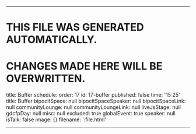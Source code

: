 ----

# THIS FILE WAS GENERATED AUTOMATICALLY.
# CHANGES MADE HERE WILL BE OVERWRITTEN.

title: Buffer
schedule:
  order: 17
  id: 17-buffer
  published: false
  time: '15:25'
  title: Buffer
  bipocitSpace: null
  bipocitSpaceSpeaker: null
  bipocitSpaceLink: null
  communityLounge: null
  communityLoungeLink: null
  liveJsStage: null
  gdcfpDay: null
  misc: null
  excluded: true
  globalEvent: true
  speaker: null
  isTalk: false
  image: {}
filename: ':file.html'

----

